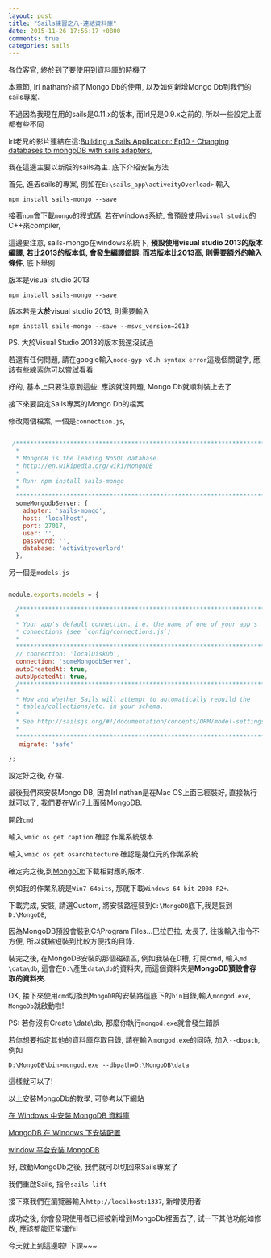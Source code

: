 ```yaml
---
layout: post
title: "Sails練習之八-連結資料庫"
date: 2015-11-26 17:56:17 +0800
comments: true
categories: sails
---
```


各位客官, 終於到了要使用到資料庫的時機了

本章節, Irl nathan介紹了Mongo Db的使用, 以及如何新增Mongo Db到我們的sails專案.

不過因為我現在用的sails是0.11.x的版本, 而Irl兄是0.9.x之前的, 所以一些設定上面都有些不同

Irl老兄的影片連結在這:<a href="https://www.youtube.com/watch?v=G4-fm_h8z-0" target="_blank">Building a Sails Application: Ep10 - Changing databases to mongoDB with sails adapters.</a>


我在這邊主要以新版的sails為主. 底下介紹安裝方法

<!--more-->

首先, 進去sails的專案, 例如在`E:\sails_app\activeityOverload>` 輸入

`npm install sails-mongo --save`

接著`npm`會下載`mongo`的程式碼, 若在windows系統, 會預設使用`visual studio`的C++來compiler,

這邊要注意, sails-mongo在windows系統下, __預設使用visual studio 2013的版本編譯, 若比2013的版本低, 會發生編譯錯誤. 而若版本比2013高, 則需要額外的輸入條件__, 底下舉例

版本是visual studio 2013

`npm install sails-mongo --save`

版本若是**大於**visual studio 2013, 則需要輸入

`npm install sails-mongo --save --msvs_version=2013`

PS. 大於Visual Studio 2013的版本我還沒試過

若還有任何問題, 請在google輸入`node-gyp v8.h syntax error`這幾個關鍵字, 應該有些線索你可以嘗試看看

好的, 基本上只要注意到這些, 應該就沒問題, Mongo Db就順利裝上去了

接下來要設定Sails專案的Mongo Db的檔案

修改兩個檔案, 一個是`connection.js`,

```js config\connections.js 修改someMongodbServer

 /***************************************************************************
  *                                                                          *
  * MongoDB is the leading NoSQL database.                                   *
  * http://en.wikipedia.org/wiki/MongoDB                                     *
  *                                                                          *
  * Run: npm install sails-mongo                                             *
  *                                                                          *
  ***************************************************************************/
  someMongodbServer: {
    adapter: 'sails-mongo',
    host: 'localhost',
    port: 27017,
    user: '',
    password: '',
    database: 'activityoverlord'
  },

```

另一個是`models.js`

```js config\models.js 修改connection

module.exports.models = {

  /***************************************************************************
  *                                                                          *
  * Your app's default connection. i.e. the name of one of your app's        *
  * connections (see `config/connections.js`)                                *
  *                                                                          *
  ***************************************************************************/
  // connection: 'localDiskDb',
  connection: 'someMongodbServer',
  autoCreatedAt: true,
  autoUpdatedAt: true,
  /***************************************************************************
  *                                                                          *
  * How and whether Sails will attempt to automatically rebuild the          *
  * tables/collections/etc. in your schema.                                  *
  *                                                                          *
  * See http://sailsjs.org/#!/documentation/concepts/ORM/model-settings.html  *
  *                                                                          *
  ***************************************************************************/
   migrate: 'safe'

};

```

設定好之後, 存檔.

最後我們來安裝Mongo DB, 因為Irl nathan是在Mac OS上面已經裝好, 直接執行就可以了, 我們要在Win7上面裝MongoDB.

開啟`cmd`

輸入 `wmic os get caption` 確認 作業系統版本

輸入 `wmic os get osarchitecture` 確認是幾位元的作業系統

確定完之後,到<a href="https://www.mongodb.org/downloads" target="_blank">MongoDb</a>下載相對應的版本.

例如我的作業系統是`Win7 64bits`, 那就下載`Windows 64-bit 2008 R2+`.

下載完成, 安裝, 請選Custom, 將安裝路徑裝到`C:\MongoDB`底下,我是裝到`D:\MongoDB`, 

因為MongoDB預設會裝到C:\Program Files...巴拉巴拉, 太長了, 往後輸入指令不方便, 所以就縮短裝到比較方便找的目錄.

裝完之後, 在MongoDB安裝的那個磁碟區, 例如我裝在D槽, 打開cmd, 輸入`md \data\db`, 這會在`D:\`產生`data\db`的資料夾, 而這個資料夾是**MongoDB預設會存取的資料夾**.

OK, 接下來使用`cmd`切換到`MongoDB`的安裝路徑底下的`bin`目錄,輸入`mongod.exe`, `MongoDb`就啟動啦! 

PS: 若你沒有Create \data\db, 那麼你執行`mongod.exe`就會發生錯誤

若你想要指定其他的資料庫存取目錄, 請在輸入`mongod.exe`的同時, 加入`--dbpath`, 例如 

`D:\MongoDB\bin>mongod.exe --dbpath=D:\MongoDB\data`

這樣就可以了!

以上安裝MongoDb的教學, 可參考以下網站

<a href="http://blog.gtwang.org/windows/windows-install-mongodb-database/" target="_blank">在 Windows 中安裝 MongoDB 資料庫</a>

<a href="http://fecbob.pixnet.net/blog/post/38494357-mongodb%E5%9C%A8windows%E4%B8%8B%E5%AE%89%E8%A3%9D%E9%85%8D%E7%BD%AE" target="_blank">MongoDB 在 Windows 下安裝配置</a>

<a href="http://www.runoob.com/mongodb/mongodb-window-install.html" target="_blank">window 平台安装 MongoDB</a>

好, 啟動MongoDb之後, 我們就可以切回來Sails專案了

我們重啟Sails, 指令`sails lift`

接下來我們在瀏覽器輸入`http://localhost:1337`, 新增使用者

成功之後, 你會發現使用者已經被新增到MongoDb裡面去了, 試一下其他功能如修改, 應該都能正常運作!

今天就上到這邊啦! 下課~~~








